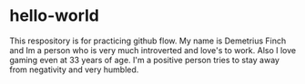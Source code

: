 # hello-world
This respository is for  practicing github flow.
My name is Demetrius Finch and Im a person who is very much introverted and love's to work. Also I love gaming even at 33 years of age. I'm a positive person tries to stay away from negativity and very humbled.
